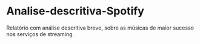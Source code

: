 # Analise-descritiva-Spotify
Relatório com análise descritiva breve, sobre as músicas de maior sucesso nos serviços de streaming.
